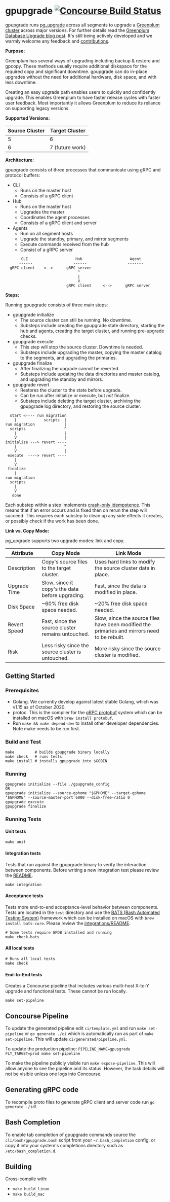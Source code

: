 # gpupgrade [![Concourse Build Status](https://prod.ci.gpdb.pivotal.io/api/v1/teams/main/pipelines/gpupgrade/badge)](https://prod.ci.gpdb.pivotal.io/teams/main/pipelines/gpupgrade)

gpupgrade runs [pg_upgrade](https://www.postgresql.org/docs/current/static/pgupgrade.html)
across all segments to upgrade a [Greenplum cluster](https://github.com/greenplum-db/gpdb)
across major versions. For further details read the [Greenplum Database Upgrade blog post](https://greenplum.org/greenplum-database-upgrade/). It's still being actively developed and we warmly welcome any feedback and 
[contributions](https://github.com/greenplum-db/gpupgrade/blob/master/CONTRIBUTING.md).

**Purpose:**

Greenplum has several ways of upgrading including backup & restore and gpcopy.
These methods usually require additional diskspace for the required copy and 
significant downtime. gpupgrade can do in-place upgrades without the need 
for additional hardware, disk space, and with less downtime. 

Creating an easy upgrade path enables users to quickly and confidently upgrade. 
This enables Greenplum to have faster release cycles with faster user feedback. 
Most importantly it allows Greenplum to reduce its reliance on supporting legacy 
versions.

**Supported Versions:**

| Source Cluster | Target Cluster
| --- | ---
| 5 | 6
| 6 | 7 (future work)
 
**Architecture:**

gpupgrade consists of three processes that communicate using gRPC and protocol buffers:
- CLI
  - Runs on the master host
  - Consists of a gRPC client
- Hub
  - Runs on the master host
  - Upgrades the master
  - Coordinates the agent processes
  - Consists of a gRPC client and server 
- Agents
  - Run on all segment hosts
  - Upgrade the standby, primary, and mirror segments
  - Execute commands received from the hub
  - Consist of a gRPC server
 
```
       CLI                     Hub                     Agent
      ------                  ------                  -------
  gRPC client    <-->      gRPC server
                                ^
                                |
                                V
                           gRPC client     <-->      gRPC server
```

**Steps:**

Running gpupgrade consists of three main steps:
- gpupgrade initialize
  - The source cluster can still be running. No downtime.
  - Substeps include creating the gpupgrade state directory, starting the hub 
  and agents, creating the target cluster, and running pre-upgrade checks. 
- gpupgrade execute
  - This step will stop the source cluster. Downtime is needed.
  - Substeps include upgrading the master, copying the master catalog to the 
  segments, and upgrading the primaries.  
- gpupgrade finalize
  - After finalizing the upgrade cannot be reverted.
  - Substeps include updating the data directories and master catalog, and 
  upgrading the standby and mirrors.
- gpupgrade revert
  - Restores the cluster to the state before upgrade.
  - Can be run after initialize or execute, but *not* finalize.
  - Substeps include deleting the target cluster, archiving the gpupgrade log 
  directory, and restoring the source cluster.

```
  start <---- run migration
    |            scripts  |
run migration             |
  scripts                 ^
    |                     |
    V                     |
initialize ---> revert ----
    |                     ^
    V                     |
 execute  ----> revert ----
    |
    V
 finalize
    |
run migration 
  scripts
    |
    V
   done
```

Each substep within a step implements [crash-only idempotence](https://en.wikipedia.org/wiki/Crash-only_software).
This means that if an error occurs and is fixed then on rerun the step will 
succeed. This requires each substep to clean up any side effects it creates, 
or possibly check if the work has been done.

**Link vs. Copy Mode:**

pg_upgrade supports two upgrade modes: link and copy.

| Attribute | Copy Mode | Link Mode
| --- | --- | ---
| Description | Copy's source files to the target cluster. | Uses hard links to modify the source cluster data in place.
| Upgrade Time | Slow, since it copy's the data before upgrading. | Fast, since the data is modified in place.
| Disk Space | ~60% free disk space needed. | ~20% free disk space needed.
| Revert Speed | Fast, since the source cluster remains untouched. | Slow, since the source files have been modified the primaries and mirrors need to be rebuilt.
| Risk | Less risky since the source cluster is untouched. | More risky since the source cluster is modified.


## Getting Started

### Prerequisites

- Golang. We currently develop against latest stable Golang, which was v1.15 as of October 2020.
- protoc. This is the compiler for the [gRPC protobuf](https://grpc.io/) 
system which can be installed on macOS with `brew install protobuf`.
- Run `make && make depend-dev` to install other developer dependencies. Note 
make needs to be run first.

### Build and Test

```
make         # builds gpupgrade binary locally
make check   # runs tests
make install # installs gpupgrade into $GOBIN
```

### Running

```
gpupgrade initialize --file ./gpupgrade_config
OR
gpupgrade initialize --source-gphome "$GPHOME" --target-gphome "$GPHOME" --source-master-port 6000 --disk-free-ratio 0
gpupgrade execute
gpupgrade finalize
```

### Running Tests

#### Unit tests
```
make unit
```
#### Integration tests
Tests that run against the gpupgrade binary to verify the interaction between 
components. Before writing a new integration test please review the 
[README](https://github.com/greenplum-db/gpupgrade/blob/master/integrations/README.md).
```
make integration
```
#### Acceptance tests
Tests more end-to-end acceptance-level behavior between components. Tests are 
located in the `test` directory and use the [BATS (Bash Automated Testing System)](https://github.com/bats-core/bats-core) 
framework which can be installed on macOS with `brew install bats-core`.
Please review the [integrations/README](https://github.com/greenplum-db/gpupgrade/blob/master/integrations/README.md).
```
# Some tests require GPDB installed and running
make check-bats
```
#### All local tests
```
# Runs all local tests
make check
```
#### End-to-End tests
Creates a Concourse pipeline that includes various multi-host X-to-Y upgrade and 
functional tests. These cannot be run locally.
```
make set-pipeline
```


## Concourse Pipeline

To update the generated pipeline edit `ci/template.yml` and run 
`make set-pipeline` or `go generate ./ci` which is automatically run as part of
 `make set-pipeline`. This will update `ci/generated/pipeline.yml`.

To update the production pipeline: `PIPELINE_NAME=gpupgrade FLY_TARGET=prod make set-pipeline`

To make the pipeline publicly visible run `make expose-pipeline`. This will 
allow anyone to see the pipeline and its status. However, the task details will 
not be visible unless one logs into Concourse.


## Generating gRPC code

To recompile proto files to generate gRPC client and server code run 
`go generate ./idl`


## Bash Completion

To enable tab completion of gpupgrade commands source the `cli/bash/gpupgrade.bash`
script from your `~/.bash_completion` config, or copy it into your system's 
completions directory such as  `/etc/bash_completion.d`.


## Building

Cross-compile with:
- `make build_linux`
- `make build_mac`
